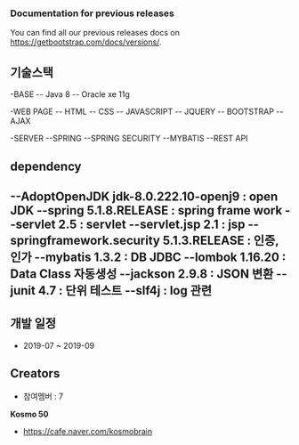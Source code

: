 ### Documentation for previous releases

You can find all our previous releases docs on <https://getbootstrap.com/docs/versions/>.


## 기술스택
-BASE
-- Java 8
-- Oracle xe 11g

-WEB PAGE
-- HTML
-- CSS
-- JAVASCRIPT
-- JQUERY
-- BOOTSTRAP
-- AJAX

-SERVER
--SPRING
--SPRING SECURITY
--MYBATIS
--REST API


## dependency
--AdoptOpenJDK jdk-8.0.222.10-openj9 : open JDK
--spring 5.1.8.RELEASE : spring frame work
--servlet 2.5 : servlet
--servlet.jsp 2.1 : jsp
--springframework.security 5.1.3.RELEASE : 인증, 인가
--mybatis 1.3.2 : DB JDBC 
--lombok 1.16.20 : Data Class 자동생성
--jackson 2.9.8 : JSON 변환
--junit 4.7 : 단위 테스트 
--slf4j : log 관련
--

## 개발 일정 
- 2019-07 ~ 2019-09



## Creators
- 참여멤버 : 7

**Kosmo 50**

- <https://cafe.naver.com/kosmobrain>
